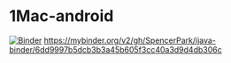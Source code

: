 # 1Mac-android

[![Binder](https://mybinder.org/badge_logo.svg)](https://mybinder.org/v2/gh/MrRamoun/1Mac-android/master)
https://mybinder.org/v2/gh/SpencerPark/ijava-binder/6dd9997b5dcb3b3a45b605f3cc40a3d9d4db306c
